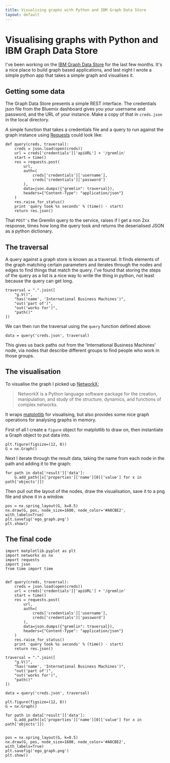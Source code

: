 ```yaml
---
title: Visualising graphs with Python and IBM Graph Data Store
layout: default
---
```


# Visualising graphs with Python and IBM Graph Data Store

I've been working on the [IBM Graph Data Store][gds] for the last few months. It's a nice place to build graph based applications, and last night I wrote a simple python app that takes a simple graph and visualises it.

## Getting some data
The Graph Data Store presents a simple REST interface. The credentials json file from the Bluemix dashboard gives you your username and password, and the URL of your instance. Make a copy of that in `creds.json` in the local directory.

A simple function that takes a credentials file and a query to run against the graph instance using [Requests][req] could look like:

	def query(creds, traversal):
	    creds = json.load(open(creds))
	    url = creds['credentials']['apiURL'] + '/gremlin'
	    start = time()
	    res = requests.post(
	        url,
	        auth=(
	            creds['credentials']['username'],
	            creds['credentials']['password']
	        ),
	        data=json.dumps({"gremlin": traversal}),
	        headers={"Content-Type": "application/json"}
	    )
	    res.raise_for_status()
	    print 'query took %s seconds' % (time() - start)
	    return res.json()

That `POST's` the Gremlin query to the service, raises if I get a non 2xx response, times how long the query took and returns the deserialised JSON as a python dictionary.

## The traversal
A query against a graph store is known as a traversal. It finds elements of the graph matching certain parameters and iterates through the nodes and edges to find things that match the query. I've found that storing the steps of the query as a list is a nice way to write the thing in python, not least because the query can get long.

	traversal = ".".join([
	    "g.V()",
	    "has('name', 'International Business Machines')",
	    "out('part of')",
	    "out('works for')",
	    "path()"
	])

We can then run the traversal using the `query` function defined above:

	data = query('creds.json', traversal)

This gives us back paths out from the 'International Business Machines' node, via nodes that describe different groups to find people who work in those groups.

## The visualisation

To visualise the graph I picked up [NetworkX][nx];

> NetworkX is a Python language software package for the
> creation, manipulation, and study of the structure, dynamics,
> and functions of complex networks.

It wraps [matplotlib][matplotlib] for visualising, but also provides some nice graph operations for analysing graphs in memory.

First of all I create a `figure` object for matplotlib to draw on, then instantiate a Graph object to put data into.

	plt.figure(figsize=(12, 8))
	G = nx.Graph()

Next I iterate through the result data, taking the name from each node in the path and adding it to the graph:

	for path in data['result']['data']:
	    G.add_path([x['properties']['name'][0]['value'] for x in path['objects']])

Then pull out the layout of the nodes, draw the visualisation, save it to a png file and show it in a window.

	pos = nx.spring_layout(G, k=0.5)
	nx.draw(G, pos, node_size=1600, node_color='#A0CBE2', with_labels=True)
	plt.savefig('ego_graph.png')
	plt.show()

## The final code

	import matplotlib.pyplot as plt
	import networkx as nx
	import requests
	import json
	from time import time


	def query(creds, traversal):
	    creds = json.load(open(creds))
	    url = creds['credentials']['apiURL'] + '/gremlin'
	    start = time()
	    res = requests.post(
	        url,
	        auth=(
	            creds['credentials']['username'],
	            creds['credentials']['password']
	        ),
	        data=json.dumps({"gremlin": traversal}),
	        headers={"Content-Type": "application/json"}
	    )
	    res.raise_for_status()
	    print 'query took %s seconds' % (time() - start)
	    return res.json()

	traversal = ".".join([
	    "g.V()",
	    "has('name', 'International Business Machines')",
	    "out('part of')",
	    "out('works for')",
	    "path()"
	])

	data = query('creds.json', traversal)

	plt.figure(figsize=(12, 8))
	G = nx.Graph()

	for path in data['result']['data']:
	    G.add_path([x['properties']['name'][0]['value'] for x in path['objects']])


	pos = nx.spring_layout(G, k=0.5)
	nx.draw(G, pos, node_size=1600, node_color='#A0CBE2', with_labels=True)
	plt.savefig('ego_graph.png')
	plt.show()



[gds]: https://console.ng.bluemix.net/catalog/graph-data-store/
[nx]: https://networkx.github.io/
[req]: http://docs.python-requests.org/
[gremlin]: http://tinkerpop.incubator.apache.org/docs/3.0.0-incubating/
[matplotlib]: http://matplotlib.org/
